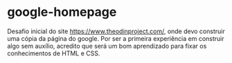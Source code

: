 # google-homepage

Desafio inicial do site https://www.theodinproject.com/, onde devo construir uma cópia da página do google. Por ser a primeira experiência em construir algo sem auxílio, acredito que será um bom aprendizado para fixar os conhecimentos de HTML e CSS. 
